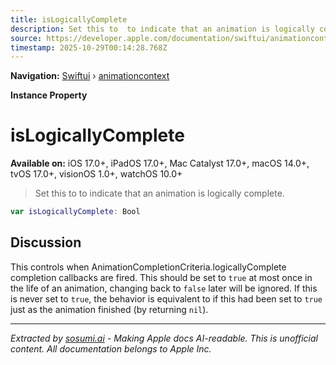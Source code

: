 ```yaml
---
title: isLogicallyComplete
description: Set this to  to indicate that an animation is logically complete.
source: https://developer.apple.com/documentation/swiftui/animationcontext/islogicallycomplete
timestamp: 2025-10-29T00:14:28.768Z
---
```


**Navigation:** [Swiftui](/documentation/swiftui) › [animationcontext](/documentation/swiftui/animationcontext)

**Instance Property**

# isLogicallyComplete

**Available on:** iOS 17.0+, iPadOS 17.0+, Mac Catalyst 17.0+, macOS 14.0+, tvOS 17.0+, visionOS 1.0+, watchOS 10.0+

> Set this to  to indicate that an animation is logically complete.

```swift
var isLogicallyComplete: Bool
```

## Discussion

This controls when AnimationCompletionCriteria.logicallyComplete completion callbacks are fired. This should be set to `true` at most once in the life of an animation, changing back to `false` later will be ignored. If this is never set to `true`, the behavior is equivalent to if this had been set to `true` just as the animation finished (by returning `nil`).

---

*Extracted by [sosumi.ai](https://sosumi.ai) - Making Apple docs AI-readable.*
*This is unofficial content. All documentation belongs to Apple Inc.*
